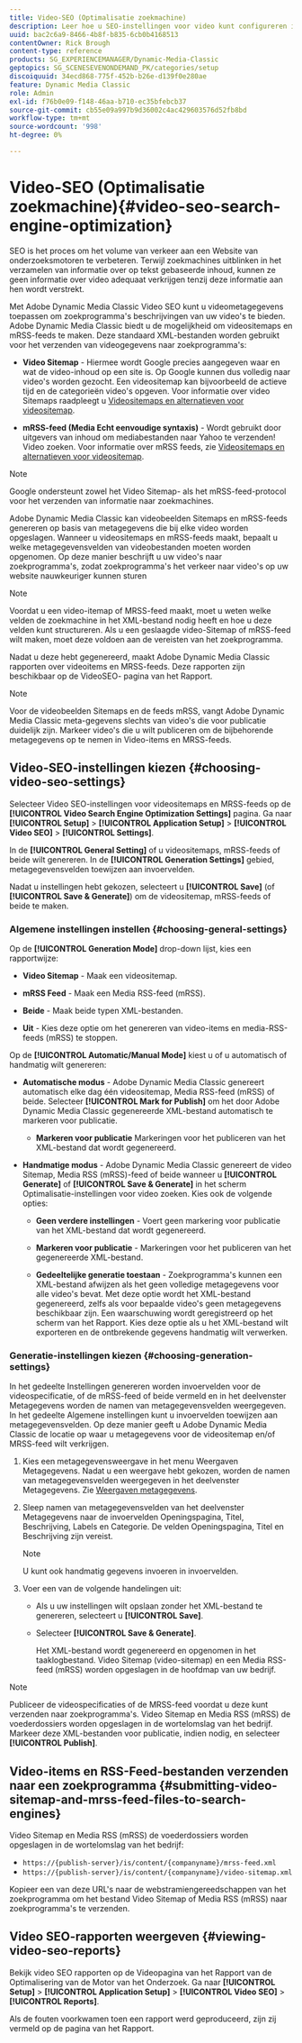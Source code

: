```yaml
---
title: Video-SEO (Optimalisatie zoekmachine)
description: Leer hoe u SEO-instellingen voor video kunt configureren in Adobe Dynamic Media Classic.
uuid: bac2c6a9-8466-4b8f-b835-6cb0b4168513
contentOwner: Rick Brough
content-type: reference
products: SG_EXPERIENCEMANAGER/Dynamic-Media-Classic
geptopics: SG_SCENESEVENONDEMAND_PK/categories/setup
discoiquuid: 34ecd868-775f-452b-b26e-d139f0e280ae
feature: Dynamic Media Classic
role: Admin
exl-id: f76b0e09-f148-46aa-b710-ec35bfebcb37
source-git-commit: cb55e09a997b9d36002c4ac429603576d52fb8bd
workflow-type: tm+mt
source-wordcount: '998'
ht-degree: 0%

---
```


# Video-SEO (Optimalisatie zoekmachine){#video-seo-search-engine-optimization}

SEO is het proces om het volume van verkeer aan een Website van onderzoeksmotoren te verbeteren. Terwijl zoekmachines uitblinken in het verzamelen van informatie over op tekst gebaseerde inhoud, kunnen ze geen informatie over video adequaat verkrijgen tenzij deze informatie aan hen wordt verstrekt.

Met Adobe Dynamic Media Classic Video SEO kunt u videometagegevens toepassen om zoekprogramma&#39;s beschrijvingen van uw video&#39;s te bieden. Adobe Dynamic Media Classic biedt u de mogelijkheid om videositemaps en mRSS-feeds te maken. Deze standaard XML-bestanden worden gebruikt voor het verzenden van videogegevens naar zoekprogramma&#39;s:

* **Video Sitemap** - Hiermee wordt Google precies aangegeven waar en wat de video-inhoud op een site is. Op Google kunnen dus volledig naar video&#39;s worden gezocht. Een videositemap kan bijvoorbeeld de actieve tijd en de categorieën video&#39;s opgeven. Voor informatie over video Sitemaps raadpleegt u [Videositemaps en alternatieven voor videositemap](https://developers.google.com/search/docs/crawling-indexing/sitemaps/video-sitemaps?visit_id=637558394348624754-567115452&amp;rd=1).

* **mRSS-feed (Media Echt eenvoudige syntaxis)** - Wordt gebruikt door uitgevers van inhoud om mediabestanden naar Yahoo te verzenden! Video zoeken. Voor informatie over mRSS feeds, zie [Videositemaps en alternatieven voor videositemap](https://developers.google.com/search/docs/crawling-indexing/sitemaps/video-sitemaps?visit_id=637558394348624754-567115452&amp;rd=1).

>[!NOTE]
>
>Google ondersteunt zowel het Video Sitemap- als het mRSS-feed-protocol voor het verzenden van informatie naar zoekmachines.

Adobe Dynamic Media Classic kan videobeelden Sitemaps en mRSS-feeds genereren op basis van metagegevens die bij elke video worden opgeslagen. Wanneer u videositemaps en mRSS-feeds maakt, bepaalt u welke metagegevensvelden van videobestanden moeten worden opgenomen. Op deze manier beschrijft u uw video&#39;s naar zoekprogramma&#39;s, zodat zoekprogramma&#39;s het verkeer naar video&#39;s op uw website nauwkeuriger kunnen sturen

>[!NOTE]
>
>Voordat u een video-itemap of MRSS-feed maakt, moet u weten welke velden de zoekmachine in het XML-bestand nodig heeft en hoe u deze velden kunt structureren. Als u een geslaagde video-Sitemap of mRSS-feed wilt maken, moet deze voldoen aan de vereisten van het zoekprogramma.

Nadat u deze hebt gegenereerd, maakt Adobe Dynamic Media Classic rapporten over videoitems en MRSS-feeds. Deze rapporten zijn beschikbaar op de VideoSEO- pagina van het Rapport.

>[!NOTE]
>
>Voor de videobeelden Sitemaps en de feeds mRSS, vangt Adobe Dynamic Media Classic meta-gegevens slechts van video&#39;s die voor publicatie duidelijk zijn. Markeer video&#39;s die u wilt publiceren om de bijbehorende metagegevens op te nemen in Video-items en MRSS-feeds.

## Video-SEO-instellingen kiezen {#choosing-video-seo-settings}

Selecteer Video SEO-instellingen voor videositemaps en MRSS-feeds op de **[!UICONTROL Video Search Engine Optimization Settings]** pagina. Ga naar **[!UICONTROL Setup]** > **[!UICONTROL Application Setup]** > **[!UICONTROL Video SEO]** > **[!UICONTROL Settings]**.

In de **[!UICONTROL General Setting]** of u videositemaps, mRSS-feeds of beide wilt genereren. In de **[!UICONTROL Generation Settings]** gebied, metagegevensvelden toewijzen aan invoervelden.

Nadat u instellingen hebt gekozen, selecteert u **[!UICONTROL Save]** (of **[!UICONTROL Save & Generate]**) om de videositemap, mRSS-feeds of beide te maken.

### Algemene instellingen instellen {#choosing-general-settings}

Op de **[!UICONTROL Generation Mode]** drop-down lijst, kies een rapportwijze:

* **Video Sitemap** - Maak een videositemap.

* **mRSS Feed** - Maak een Media RSS-feed (mRSS).

* **Beide** - Maak beide typen XML-bestanden.

* **Uit** - Kies deze optie om het genereren van video-items en media-RSS-feeds (mRSS) te stoppen.

Op de **[!UICONTROL Automatic/Manual Mode]** kiest u of u automatisch of handmatig wilt genereren:

* **Automatische modus** - Adobe Dynamic Media Classic genereert automatisch elke dag één videositemap, Media RSS-feed (mRSS) of beide. Selecteer **[!UICONTROL Mark for Publish]** om het door Adobe Dynamic Media Classic gegenereerde XML-bestand automatisch te markeren voor publicatie.

   * **Markeren voor publicatie** Markeringen voor het publiceren van het XML-bestand dat wordt gegenereerd.

* **Handmatige modus** - Adobe Dynamic Media Classic genereert de video Sitemap, Media RSS (mRSS)-feed of beide wanneer u **[!UICONTROL Generate]** of **[!UICONTROL Save & Generate]** in het scherm Optimalisatie-instellingen voor video zoeken. Kies ook de volgende opties:

   * **Geen verdere instellingen** - Voert geen markering voor publicatie van het XML-bestand dat wordt gegenereerd.

   * **Markeren voor publicatie** - Markeringen voor het publiceren van het gegenereerde XML-bestand.

   * **Gedeeltelijke generatie toestaan** - Zoekprogramma&#39;s kunnen een XML-bestand afwijzen als het geen volledige metagegevens voor alle video&#39;s bevat. Met deze optie wordt het XML-bestand gegenereerd, zelfs als voor bepaalde video&#39;s geen metagegevens beschikbaar zijn. Een waarschuwing wordt geregistreerd op het scherm van het Rapport. Kies deze optie als u het XML-bestand wilt exporteren en de ontbrekende gegevens handmatig wilt verwerken.

### Generatie-instellingen kiezen {#choosing-generation-settings}

In het gedeelte Instellingen genereren worden invoervelden voor de videospecificatie, of de mRSS-feed of beide vermeld en in het deelvenster Metagegevens worden de namen van metagegevensvelden weergegeven. In het gedeelte Algemene instellingen kunt u invoervelden toewijzen aan metagegevensvelden. Op deze manier geeft u Adobe Dynamic Media Classic de locatie op waar u metagegevens voor de videositemap en/of MRSS-feed wilt verkrijgen.

1. Kies een metagegevensweergave in het menu Weergaven Metagegevens. Nadat u een weergave hebt gekozen, worden de namen van metagegevensvelden weergegeven in het deelvenster Metagegevens.
Zie [Weergaven metagegevens](application-setup.md#metadata_views).
1. Sleep namen van metagegevensvelden van het deelvenster Metagegevens naar de invoervelden Openingspagina, Titel, Beschrijving, Labels en Categorie. De velden Openingspagina, Titel en Beschrijving zijn vereist.

   >[!NOTE]
   >
   >U kunt ook handmatig gegevens invoeren in invoervelden.

1. Voer een van de volgende handelingen uit:

   * Als u uw instellingen wilt opslaan zonder het XML-bestand te genereren, selecteert u **[!UICONTROL Save]**.
   * Selecteer **[!UICONTROL Save & Generate]**.

      Het XML-bestand wordt gegenereerd en opgenomen in het taaklogbestand. Video Sitemap (video-sitemap) en een Media RSS-feed (mRSS) worden opgeslagen in de hoofdmap van uw bedrijf.

>[!NOTE]
>
>Publiceer de videospecificaties of de MRSS-feed voordat u deze kunt verzenden naar zoekprogramma&#39;s. Video Sitemap en Media RSS (mRSS) de voederdossiers worden opgeslagen in de wortelomslag van het bedrijf. Markeer deze XML-bestanden voor publicatie, indien nodig, en selecteer **[!UICONTROL Publish]**.

## Video-items en RSS-Feed-bestanden verzenden naar een zoekprogramma {#submitting-video-sitemap-and-mrss-feed-files-to-search-engines}

Video Sitemap en Media RSS (mRSS) de voederdossiers worden opgeslagen in de wortelomslag van het bedrijf:

* `https://{publish-server}/is/content/{companyname}/mrss-feed.xml`
* `https://{publish-server}/is/content/{companyname}/video-sitemap.xml`

Kopieer een van deze URL&#39;s naar de webstramiengereedschappen van het zoekprogramma om het bestand Video Sitemap of Media RSS (mRSS) naar zoekprogramma&#39;s te verzenden.

## Video SEO-rapporten weergeven {#viewing-video-seo-reports}

Bekijk video SEO rapporten op de Videopagina van het Rapport van de Optimalisering van de Motor van het Onderzoek. Ga naar **[!UICONTROL Setup]** > **[!UICONTROL Application Setup]** > **[!UICONTROL Video SEO]** > **[!UICONTROL Reports]**.

Als de fouten voorkwamen toen een rapport werd geproduceerd, zijn zij vermeld op de pagina van het Rapport.
